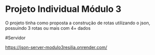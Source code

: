# Projeto Individual Módulo 3
O projeto tinha como proposta a construção de rotas utilizando o json, possuindo 3 rotas ou mais com 4+ dados 











#Servidor

https://json-server-modulo3resilia.onrender.com/
